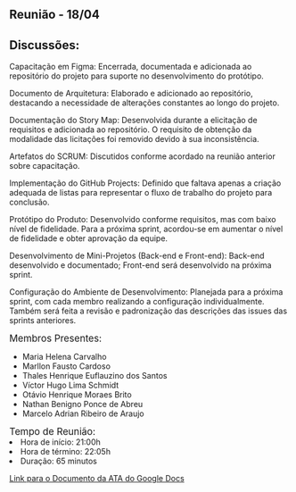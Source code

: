 ## Reunião - 18/04
## Discussões:

Capacitação em Figma: Encerrada, documentada e adicionada ao repositório do projeto para suporte no desenvolvimento do protótipo.

Documento de Arquitetura: Elaborado e adicionado ao repositório, destacando a necessidade de alterações constantes ao longo do projeto.

Documentação do Story Map: Desenvolvida durante a elicitação de requisitos e adicionada ao repositório. O requisito de obtenção da modalidade das licitações foi removido devido à sua inconsistência.

Artefatos do SCRUM: Discutidos conforme acordado na reunião anterior sobre capacitação.

Implementação do GitHub Projects: Definido que faltava apenas a criação adequada de listas para representar o fluxo de trabalho do projeto para conclusão.

Protótipo do Produto: Desenvolvido conforme requisitos, mas com baixo nível de fidelidade. Para a próxima sprint, acordou-se em aumentar o nível de fidelidade e obter aprovação da equipe.

Desenvolvimento de Mini-Projetos (Back-end e Front-end): Back-end desenvolvido e documentado; Front-end será desenvolvido na próxima sprint.

Configuração do Ambiente de Desenvolvimento: Planejada para a próxima sprint, com cada membro realizando a configuração individualmente. Também será feita a revisão e padronização das descrições das issues das sprints anteriores.

<div style="font-size: 17px; width: 200px;"> Membros Presentes:</div>

<div style="font-size: 14px; width: 500px;">
<ul>
<li>Maria Helena Carvalho</li>
<li>Marllon Fausto Cardoso</li>
<li>Thales Henrique Euflauzino dos Santos </li>
<li>Víctor Hugo Lima Schmidt</li>
<li>Otávio Henrique Moraes Brito</li>
<li>Nathan Benigno Ponce de Abreu</li>
<li>Marcelo Adrian Ribeiro de Araujo</li>
</ul>
</div>


<div style="font-size: 17px; width 200px;"> Tempo de Reunião: </div>
<div style="font-size: 14px; width: 500px;">
<li>Hora de início: 21:00h</li>
<li>Hora de término: 22:05h</li>
<li>Duração: 65 minutos</li>
</div>

<a href="https://docs.google.com/document/d/1XwP1JJ-4JxRhUBc7z8aRzWUUGzOnBh91zBHN8A62Gf0/edit?usp=sharing">Link para o Documento da ATA do Google Docs</a>
